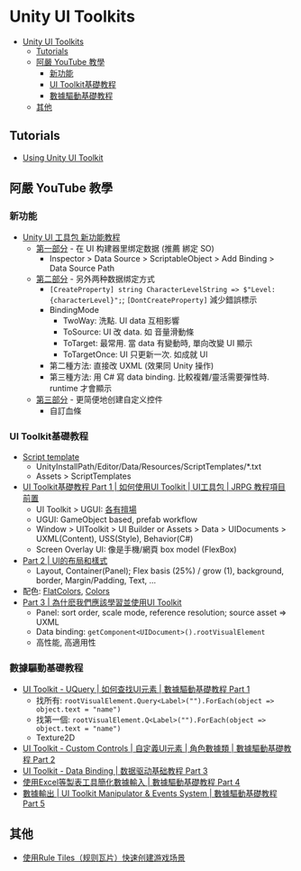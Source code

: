 # Unity UI Toolkits

<!-- TOC -->
* [Unity UI Toolkits](#unity-ui-toolkits)
  * [Tutorials](#tutorials)
  * [阿嚴 YouTube 教學](#阿嚴-youtube-教學)
    * [新功能](#新功能)
    * [UI Toolkit基礎教程](#ui-toolkit基礎教程)
    * [數據驅動基礎教程](#數據驅動基礎教程)
  * [其他](#其他)
<!-- TOC -->

## Tutorials

- [Using Unity UI Toolkit](https://www.youtube.com/watch?v=pqSwaqJmYwk&list=PL5domiITryHhlCKPSpiGuUt_kQg0nk3Of&index=5)

## 阿嚴 YouTube 教學

### 新功能

- [Unity UI 工具包 新功能教程](https://ryanxudev.github.io/#tutorials)
  - [第一部分](https://www.youtube.com/watch?v=cbQJq_O3ZEo) - 在 UI 构建器里绑定数据 (推薦 綁定 SO)
    - Inspector > Data Source > ScriptableObject > Add Binding > Data Source Path
  - [第二部分](https://www.youtube.com/watch?v=eBda493MQHo) - 另外两种数据绑定方式
    - `[CreateProperty] string CharacterLevelString => $"Level: {characterLevel}";`; `[DontCreateProperty]` 減少錯誤標示
    - BindingMode
      - TwoWay: 洗點. UI data 互相影響
      - ToSource: UI 改 data. 如 音量滑動條
      - ToTarget: 最常用. 當 data 有變動時, 單向改變 UI 顯示
      - ToTargetOnce: UI 只更新一次. 如成就 UI
    - 第二種方法: 直接改 UXML (效果同 Unity 操作)
    - 第三種方法: 用 C# 寫 data binding. 比較複雜/靈活需要彈性時. runtime 才會顯示
  - [第三部分](https://www.youtube.com/watch?v=Z9AVTt4zZck) - 更简便地创建自定义控件
    - 自訂血條

### UI Toolkit基礎教程

- [Script template](https://www.youtube.com/watch?v=uh9bDTX9T5E)
  - UnityInstallPath/Editor/Data/Resources/ScriptTemplates/*.txt
  - Assets > ScriptTemplates
- [UI Toolkit基礎教程 Part 1 | 如何使用UI Toolkit | UI工具包 | JRPG 教程項目前置](https://www.youtube.com/watch?v=CfQL0cI-zPc)
  - UI Toolkit > UGUI: [各有擅場](https://docs.unity3d.com/2022.2/Documentation/Manual/UIElements.html)
  - UGUI: GameObject based, prefab workflow
  - Window > UIToolkit > UI Builder or Assets > Data > UIDocuments > UXML(Content), USS(Style), Behavior(C#)
  - Screen Overlay UI: 像是手機/網頁 box model (FlexBox)
- [Part 2 | UI的布局和樣式](https://www.youtube.com/watch?v=wZP47DZcAzM)
  - Layout, Container(Panel); Flex basis (25%) / grow (1), background, border, Margin/Padding, Text, ...
- 配色: [FlatColors](https://flatuicolors.com/), [Colors](https://coolors.co/palettes/trending)
- [Part 3 | 為什麽我們應該學習並使用UI Toolkit](https://www.youtube.com/watch?v=PimLImYQFz0)
  - Panel: sort order, scale mode, reference resolution; source asset => UXML
  - Data binding: `getComponent<UIDocument>().rootVisualElement`
  - 高性能, 高適用性

### 數據驅動基礎教程

- [UI Toolkit - UQuery | 如何查找UI元素 | 數據驅動基礎教程 Part 1](https://www.youtube.com/watch?v=DOn8P5Fg0gg)
  - 找所有: `rootVisualElement.Query<Label>("").ForEach(object => object.text = "name")`
  - 找第一個: `rootVisualElement.Q<Label>("").ForEach(object => object.text = "name")`
  - Texture2D
- [UI Toolkit - Custom Controls | 自定義UI元素 | 角色數據類 | 數據驅動基礎教程 Part 2](https://www.youtube.com/watch?v=a0EbiuDE3nI)
- [UI Toolkit - Data Binding | 数据驱动基础教程 Part 3](https://www.youtube.com/watch?v=SRqwuwc_o0E)
- [使用Excel等製表工具簡化數據輸入 | 數據驅動基礎教程 Part 4](https://www.youtube.com/watch?v=b90awFcUJ60)
- [數據輸出 | UI Toolkit Manipulator & Events System | 數據驅動基礎教程 Part 5](https://www.youtube.com/watch?v=11zqHk6kbhE)

## 其他

- [使用Rule Tiles（规则瓦片）快速创建游戏场景](https://www.youtube.com/watch?v=LWTjXPBJ1Us)

